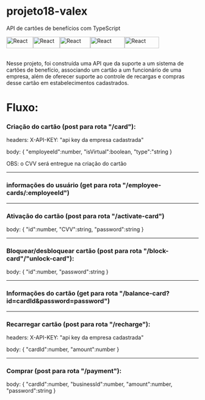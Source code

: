<h1>projeto18-valex</h1>
<p>API de cartões de benefícios com TypeScript</p>
<div style="display: flex">
  <img align="center" alt="React" height="30" width="70" src="https://img.shields.io/badge/Node.js-43853D?style=for-the-badge&logo=node.js&logoColor=white">
  <img align="center" alt="React" height="30" width="70" src="https://img.shields.io/badge/Express.js-404D59?style=for-the-badge">
  <img align="center" alt="React" height="30" width="80" src="https://img.shields.io/badge/TypeScript-007ACC?style=for-the-badge&logo=typescript&logoColor=white">
  <img align="center" alt="React" height="30" width="90" src="https://img.shields.io/badge/PostgreSQL-316192?style=for-the-badge&logo=postgresql&logoColor=white">
  <img align="center" alt="React" height="30" width="90" src="https://img.shields.io/badge/Heroku-430098?style=for-the-badge&logo=heroku&logoColor=white">
</div>
<br>
<p>Nesse projeto, foi construída uma API que da suporte a um sistema de cartões de benefício, associando um cartão a um funcionário de uma empresa, além de oferecer suporte ao controle de recargas e compras desse cartão em estabelecimentos cadastrados.</p>

<h1>Fluxo:</h2>

<h3>Criação do cartão (post para rota "/card"):</h3>
<p>headers: X-API-KEY: "api key da empresa cadastrada"</p>
<p>body:
  {
    "employeeId":number,
    "isVirtual":boolean,
    "type":"string
  }
</p>

  <p>OBS: o CVV será entregue na criação do cartão</p>
  
<hr>
  
<h3>informações do usuário (get para rota "/employee-cards/:employeeId")</h3>

<hr>

<h3>Ativação do cartão (post para rota "/activate-card")</h3>
<p>body:
  {
    "id":number,
    "CVV":string,
    "password":string
  }
</p>

<hr>

<h3>Bloquear/desbloquear cartão (post para rota "/block-card"/"unlock-card"):</h3>
<p>body:
  {
    "id":number,
    "password":string
  }
</p>

<hr>

<h3>Informações do cartão (get para rota "/balance-card?id=cardId&password=password")</h3>

<hr>

<h3>Recarregar cartão (post para rota "/recharge"):</h3>
<p>headers: X-API-KEY: "api key da empresa cadastrada"</p>
<p>body:
  {
    "cardId":number,
    "amount":number
  }
</p>

<hr>

<h3>Comprar (post para rota "/payment"):</h3>

<p>body:
  {
    "cardId":number,
    "businessId":number,
    "amount":number,
    "password":string
  }
</p>

